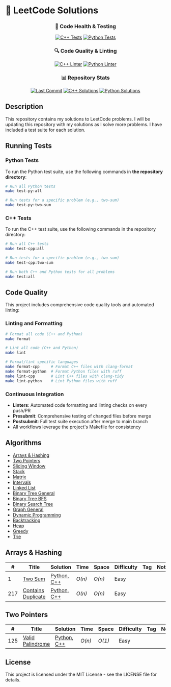 # 🧮 LeetCode Solutions

<div align="center">

### 🔬 Code Health & Testing

[![C++ Tests](https://img.shields.io/github/actions/workflow/status/mathusanm6/LeetCode/code-health-cpp.yml?branch=main&label=C%2B%2B%20Tests&logo=cplusplus&logoColor=white&style=for-the-badge)](https://github.com/mathusanm6/LeetCode/actions/workflows/code-health-cpp.yml)
[![Python Tests](https://img.shields.io/github/actions/workflow/status/mathusanm6/LeetCode/code-health-python.yml?branch=main&label=Python%20Tests&logo=python&logoColor=white&style=for-the-badge)](https://github.com/mathusanm6/LeetCode/actions/workflows/code-health-python.yml)

### 🔍 Code Quality & Linting

[![C++ Linter](https://img.shields.io/github/actions/workflow/status/mathusanm6/LeetCode/linter-cpp.yml?branch=main&label=C%2B%2B%20Linter&logo=cplusplus&logoColor=white&style=for-the-badge&color=blue)](https://github.com/mathusanm6/LeetCode/actions/workflows/linter-cpp.yml)
[![Python Linter](https://img.shields.io/github/actions/workflow/status/mathusanm6/LeetCode/linter-python.yml?branch=main&label=Python%20Linter&logo=python&logoColor=white&style=for-the-badge&color=blue)](https://github.com/mathusanm6/LeetCode/actions/workflows/linter-python.yml)

### 📊 Repository Stats

[![Last Commit](https://img.shields.io/github/last-commit/mathusanm6/LeetCode?style=for-the-badge&logo=git&logoColor=white)](https://github.com/mathusanm6/LeetCode/commits/main)
[![C++ Solutions](https://img.shields.io/badge/C%2B%2B%20Solutions-3-blue?style=for-the-badge&logo=cplusplus&logoColor=white)](https://github.com/mathusanm6/LeetCode/tree/main/problems)
[![Python Solutions](https://img.shields.io/badge/Python%20Solutions-3-green?style=for-the-badge&logo=python&logoColor=white)](https://github.com/mathusanm6/LeetCode/tree/main/problems)

</div>

## Description

This repository contains my solutions to LeetCode problems. I will be updating this repository with my solutions as I solve more problems. I have included a test suite for each solution.

## Running Tests

### Python Tests

To run the Python test suite, use the following commands in **the repository directory**:

```bash
# Run all Python tests
make test-py:all

# Run tests for a specific problem (e.g., two-sum)
make test-py:two-sum
```

### C++ Tests

To run the C++ test suite, use the following commands in the repository directory:

```bash
# Run all C++ tests
make test-cpp:all

# Run tests for a specific problem (e.g., two-sum)
make test-cpp:two-sum

# Run both C++ and Python tests for all problems
make test:all
```

## Code Quality

This project includes comprehensive code quality tools and automated linting:

### Linting and Formatting

```bash
# Format all code (C++ and Python)
make format

# Lint all code (C++ and Python)
make lint

# Format/lint specific languages
make format-cpp     # Format C++ files with clang-format
make format-python  # Format Python files with ruff
make lint-cpp       # Lint C++ files with clang-tidy
make lint-python    # Lint Python files with ruff
```

### Continuous Integration

- **Linters**: Automated code formatting and linting checks on every push/PR
- **Presubmit**: Comprehensive testing of changed files before merge
- **Postsubmit**: Full test suite execution after merge to main branch
- All workflows leverage the project's Makefile for consistency

## Algorithms

- [Arrays & Hashing](#arrays--hashing)
- [Two Pointers](#two-pointers)
- [Sliding Window](#sliding-window)
- [Stack](#stack)
- [Matrix](#matrix)
- [Intervals](#intervals)
- [Linked List](#linked-list)
- [Binary Tree General](#binary-tree-general)
- [Binary Tree BFS](#binary-tree-bfs)
- [Binary Search Tree](#binary-search-tree)
- [Graph General](#graph-general)
- [Dynamic Programming](#dynamic-programming)
- [Backtracking](#backtracking)
- [Heap](#heap)
- [Greedy](#greedy)
- [Trie](#trie)

## Arrays & Hashing

| # | Title | Solution | Time | Space | Difficulty | Tag | Note |
|---|-------|----------|------|-------|------------|-----|------|
| 1 | [Two Sum](https://leetcode.com/problems/two-sum/) | [Python](./problems/two_sum/two_sum.py), [C++](./problems/two_sum/two_sum.cc) | _O(n)_ | _O(n)_ | Easy |  |  |
| 217 | [Contains Duplicate](https://leetcode.com/problems/contains-duplicate/description/) | [Python](./problems/contains_duplicate/contains_duplicate.py), [C++](./problems/contains_duplicate/contains_duplicate.cc) | _O(n)_ | _O(n)_ | Easy |  |  |

## Two Pointers

| # | Title | Solution | Time | Space | Difficulty | Tag | Note |
|---|-------|----------|------|-------|------------|-----|------|
| 125 | [Valid Palindrome](https://leetcode.com/problems/valid-palindrome/) | [Python](./problems/valid_palindrome/valid_palindrome.py), [C++](./problems/valid_palindrome/valid_palindrome.cc) | _O(n)_ | _O(1)_ | Easy |  |  |

## License

This project is licensed under the MIT License - see the LICENSE file for details.
